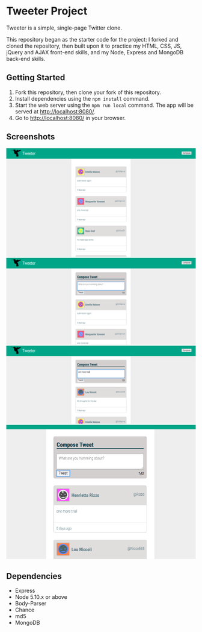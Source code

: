 # Tweeter Project

Tweeter is a simple, single-page Twitter clone.

This repository began as the starter code for the project: I forked and cloned the repository, then built upon it to practice my HTML, CSS, JS, jQuery and AJAX front-end skills, and my Node, Express and MongoDB back-end skills.

## Getting Started

1. Fork this repository, then clone your fork of this repository.
2. Install dependencies using the `npm install` command.
3. Start the web server using the `npm run local` command. The app will be served at <http://localhost:8080/>.
4. Go to <http://localhost:8080/> in your browser.

## Screenshots
!["Front Page"](https://github.com/dru1208/tweeter/blob/master/docs/1%20-%20Front%20Page.png?raw=true)
!["Front Page with Compose Form"](https://github.com/dru1208/tweeter/blob/master/docs/2%20-%20Front%20Page%20with%20Compose%20Form.png?raw=true)
!["Adding a Tweet"](https://github.com/dru1208/tweeter/blob/master/docs/3%20-%20Adding%20a%20Tweet%20(Part%201).png?raw=true)
!["Tweet is stored in our database now!"](https://github.com/dru1208/tweeter/blob/master/docs/4%20-%20Adding%20a%20Tweet%20(Part%202).png?raw=true)

## Dependencies

- Express
- Node 5.10.x or above
- Body-Parser
- Chance
- md5
- MongoDB